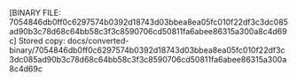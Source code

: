 [BINARY FILE: 7054846db0ff0c6297574b0392d18743d03bbea8ea05fc010f22df3c3dc085ad90b3c78d68c64bb58c3f3c8590706cd50811fa6abee86315a300a8c4d69c]
Stored copy: docs/converted-binary/7054846db0ff0c6297574b0392d18743d03bbea8ea05fc010f22df3c3dc085ad90b3c78d68c64bb58c3f3c8590706cd50811fa6abee86315a300a8c4d69c
